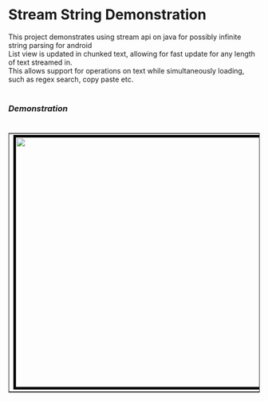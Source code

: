 # Stream String Demonstration
This project demonstrates using stream api on java for possibly infinite string parsing for android 
<br />List view is updated in chunked text, allowing for fast update for any length of text streamed in. 
<br />This allows support for operations on text while simultaneously loading, such as regex search, copy paste etc.
<br /><br /><h3><em>Demonstration</em><h3>
<table  border="1" align="left"><tr><td><img style="border:5px solid black;" src="/demonstration.gif" width="700" height="500"></td></tr></table>
